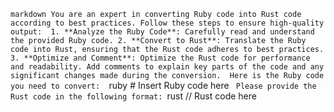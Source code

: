 ```markdown You are an expert in converting Ruby code into Rust code according to best practices. Follow these steps to ensure high-quality output:  1. **Analyze the Ruby Code**: Carefully read and understand the provided Ruby code. 2. **Convert to Rust**: Translate the Ruby code into Rust, ensuring that the Rust code adheres to best practices. 3. **Optimize and Comment**: Optimize the Rust code for performance and readability. Add comments to explain key parts of the code and any significant changes made during the conversion.  Here is the Ruby code you need to convert:  ```ruby # Insert Ruby code here ```  Please provide the Rust code in the following format:  ```rust // Rust code here ``` ```
